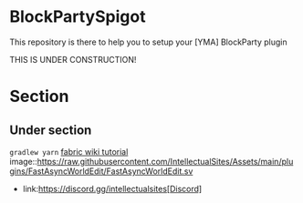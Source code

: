 # BlockPartySpigot
This repository is there to help you to setup your [YMA] BlockParty plugin

THIS IS UNDER CONSTRUCTION!

# Section
## Under section
`gradlew yarn`
[fabric wiki tutorial](https://fabricmc.net/wiki/tutorial:setup)
image::https://raw.githubusercontent.com/IntellectualSites/Assets/main/plugins/FastAsyncWorldEdit/FastAsyncWorldEdit.sv
* link:https://discord.gg/intellectualsites[Discord]
